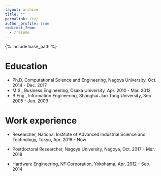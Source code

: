 ```yaml
---
layout: archive
title: ""
permalink: /cv/
author_profile: true
redirect_from:
  - /resume
---
```


{% include base_path %}

Education
======
* Ph.D, Computational Science and Engineering, Nagoya University, Oct. 2014 - Dec. 2017 
* M.S., Business Engineering, Osaka University, Apr. 2010 - Mar. 2012
* B.Eng., Information Engineering, Shanghai Jiao Tong University, Sep. 2005 - Jun. 2009

Work experience
======
* Researcher, National Institute of Advanced Industrial Science and Technology, Tokyo, Apr. 2018 - Now

* Postdoctoral Researcher, Nagoya University, Nagoya, Oct. 2017 - Mar. 2018

* Hardware Engineering, NF Corporation, Yokohama, Apr. 2012 - Sep. 2014
  
<!-- Skills
======
* Skill 1
* Skill 2
  * Sub-skill 2.1
  * Sub-skill 2.2
  * Sub-skill 2.3
* Skill 3

Publications
======
  <ul>{% for post in site.publications %}
    {% include archive-single-cv.html %}
  {% endfor %}</ul>
  
Talks
======
  <ul>{% for post in site.talks %}
    {% include archive-single-talk-cv.html %}
  {% endfor %}</ul>
  
Teaching
======
  <ul>{% for post in site.teaching %}
    {% include archive-single-cv.html %}
  {% endfor %}</ul>
  
Service and leadership
======
* Currently signed in to 43 different slack teams -->
